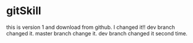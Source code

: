 # gitSkill
this is version 1 and download from github.
I changed it!!
dev branch changed it.
master branch change it.
dev branch changed it second time.

